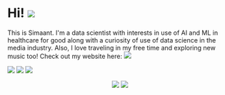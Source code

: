 # Hi! ![](https://komarev.com/ghpvc/?username=Simaant&color=red)

This is Simaant. I'm a data scientist with interests in use of AI and ML in healthcare for good along with a curiosity of use of data science in the media industry. Also, I love traveling in my free time and exploring new music too!
Check out my website here: ![](https://www.simaantpatil.com)

![](https://img.shields.io/badge/Language-Python-informational?logo=python&logoColor=white&color=orange)
![](https://img.shields.io/badge/Machine%20Learning-Scikit--learn-informational?logo=scikitlearn&logoColor=white&color=yellow)
![](https://img.shields.io/badge/Database-SQL-informational?logo=sqlite&logoColor=white&color=blue)


<p align="center">
	<img src="https://github-readme-stats.vercel.app/api/top-langs/?username=Simaant&layout=compact&langs_count=5&theme=tokyonight" />
	<img src="https://github-readme-stats.vercel.app/api?username=Simaant&show_icons=true&hide=issues,contribs&line_height=30&theme=tokyonight" />
</p>



